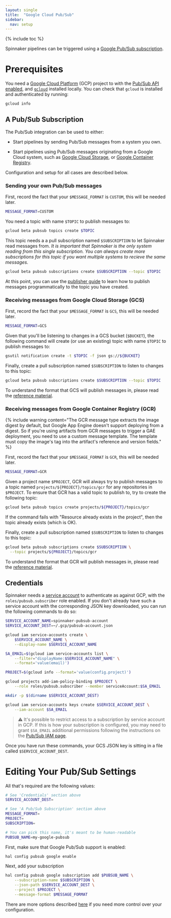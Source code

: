 ```yaml
---
layout: single
title:  "Google Cloud Pub/Sub"
sidebar:
  nav: setup
---
```


{% include toc %}

Spinnaker pipelines can be triggered using a [Google Pub/Sub
subscription](https://cloud.google.com/pubsub/docs/overview).

# Prerequisites

You need a [Google Cloud Platform](https://cloud.google.com/) (GCP) project to
with the [Pub/Sub API
enabled](https://pantheon.corp.google.com/apis/api/pubsub.googleapis.com), and
[`gcloud`](https://cloud.google.com/sdk/downloads) installed locally.  You can
check that `gcloud` is installed and authenticated by running:

```bash
gcloud info
```

## A Pub/Sub Subscription

The Pub/Sub integration can be used to either:

* Start pipelines by sending Pub/Sub messages from a system you own.

* Start pipelines using Pub/Sub messages originating from a Google Cloud
  system, such as [Google Cloud Storage](https://cloud.google.com/storage/), or
  [Google Container Registry](https://cloud.google.com/container-registry/).

Configuration and setup for all cases are described below.

### Sending your own Pub/Sub messages

First, record the fact that your `$MESSAGE_FORMAT` is `CUSTOM`, this will be
needed later.

```bash
MESSAGE_FORMAT=CUSTOM
```

You need a topic with name `$TOPIC` to publish messages to:

```bash
gcloud beta pubsub topics create $TOPIC
```

This topic needs a a pull subscription named `$SUBSCRIPTION` to let Spinnaker
read messages from. _It is important that Spinnaker is the only system reading
from this single subscription. You can always create more subscriptions for
this topic if you want multiple systems to recieve the same messages._

```bash
gcloud beta pubsub subscriptions create $SUBSCRIPTION --topic $TOPIC
```

At this point, you can use the [publisher
guide](https://cloud.google.com/pubsub/docs/publisher) to learn how to publish
messages programmatically to the topic you have created.

### Receiving messages from Google Cloud Storage (GCS)

First, record the fact that your `$MESSAGE_FORMAT` is `GCS`, this will be
needed later.

```bash
MESSAGE_FORMAT=GCS
```

Given that you'll be listening to changes in a GCS bucket (`$BUCKET`), the
following command will create (or use an existing) topic with name `$TOPIC` to
publish messages to:

```bash
gsutil notification create -t $TOPIC -f json gs://${BUCKET}
```

Finally, create a pull subscription named `$SUBSCRIPTION` to listen to changes
to this topic:

```bash
gcloud beta pubsub subscriptions create $SUBSCRIPTION --topic $TOPIC
```

To understand the format that GCS will publish messages in, please read the
[reference
material](https://cloud.google.com/storage/docs/pubsub-notifications).

### Receiving messages from Google Container Registry (GCR)

{% include
   warning
   content="The GCR message type extracts the image digest by default, but
   Google App Engine doesn't support deploying from a digest. So if you're
   using artifacts from GCR messages to trigger a GAE deployment, you need
   to use a custom message template. The template must copy the image's tag
   into the artifact's reference and version fields."
%}

First, record the fact that your `$MESSAGE_FORMAT` is `GCR`, this will be
needed later.

```bash
MESSAGE_FORMAT=GCR
```

Given a project name `$PROJECT`, GCR will always try to publish messages to a
topic named `projects/${PROJECT}/topics/gcr` for any repositories in
`$PROJECT`. To ensure that GCR has a valid topic to publish to, try to create
the following topic:

```bash
gcloud beta pubsub topics create projects/${PROJECT}/topics/gcr
```

If the command fails with "Resource already exists in the project", then the
topic already exists (which is OK).

Finally, create a pull subscription named `$SUBSCRIPTION` to listen to changes
to this topic:

```bash
gcloud beta pubsub subscriptions create $SUBSCRIPTION \
  --topic projects/${PROJECT}/topics/gcr
```

To understand the format that GCR will publish messages in, please read the
[reference
material](https://cloud.google.com/container-registry/docs/configuring-notifications).

## Credentials

Spinnaker needs a [service
account](https://cloud.google.com/compute/docs/access/service-accounts) to
authenticate as against GCP, with the `roles/pubsub.subscriber` role enabled. If
you don't already have such a service account with the corresponding JSON key
downloaded, you can run the following commands to do so:

```bash
SERVICE_ACCOUNT_NAME=spinnaker-pubsub-account
SERVICE_ACCOUNT_DEST=~/.gcp/pubsub-account.json

gcloud iam service-accounts create \
    $SERVICE_ACCOUNT_NAME \
    --display-name $SERVICE_ACCOUNT_NAME

SA_EMAIL=$(gcloud iam service-accounts list \
    --filter="displayName:$SERVICE_ACCOUNT_NAME" \
    --format='value(email)')

PROJECT=$(gcloud info --format='value(config.project)')

gcloud projects add-iam-policy-binding $PROJECT \
    --role roles/pubsub.subscriber --member serviceAccount:$SA_EMAIL

mkdir -p $(dirname $SERVICE_ACCOUNT_DEST)

gcloud iam service-accounts keys create $SERVICE_ACCOUNT_DEST \
    --iam-account $SA_EMAIL
```

> :warning: It's possible to restrict access to a subscription by service
> account in GCP. If this is how your subscription is configured, you may need
> to grant `$SA_EMAIL` additional permissions following the instructions on the
> [Pub/Sub IAM page](https://cloud.google.com/pubsub/docs/access_control).

Once you have run these commands, your GCS JSON key is sitting in a file
called `$SERVICE_ACCOUNT_DEST`.

# Editing Your Pub/Sub Settings

All that's required are the following values:

```bash
# See 'Credentials' section above
SERVICE_ACCOUNT_DEST=

# See 'A Pub/Sub Subscription' section above
MESSAGE_FORMAT=
PROJECT=
SUBSCRIPTION=

# You can pick this name, it's meant to be human-readable
PUBSUB_NAME=my-google-pubsub
```

First, make sure that Google Pub/Sub support is enabled:

```bash
hal config pubsub google enable
```

Next, add your subscription

```bash
hal config pubsub google subscription add $PUBSUB_NAME \
    --subscription-name $SUBSCRIPTION \
    --json-path $SERVICE_ACCOUNT_DEST \
    --project $PROJECT \
    --message-format $MESSAGE_FORMAT
```

There are more options described
[here](/reference/halyard/commands#hal-config-artifact-gcs-account-edit)
if you need more control over your configuration.

